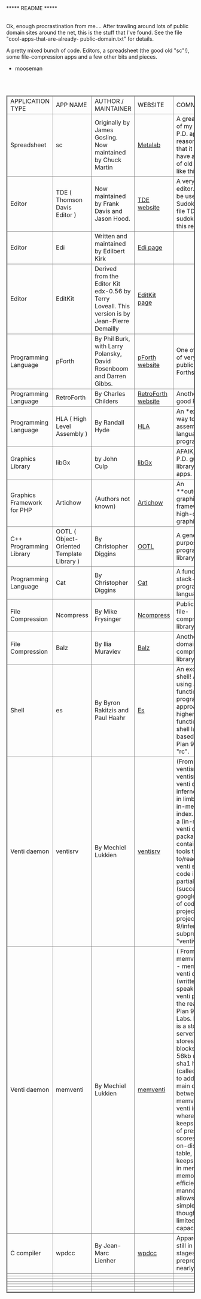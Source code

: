 <html>
<br>
<br> 

 *****  README  *****  <br> <br> 

Ok, enough procrastination from me.... After trawling around lots of public domain sites
around the net, this is the stuff that I've found.  See the file "cool-apps-that-are-already-
public-domain.txt" for details.  

A pretty mixed bunch of code.  Editors, a spreadsheet (the good old "sc"!), some file-compression 
apps and a few other bits and pieces.  

- mooseman 

 <br><br>  

<table bordercolorlight="#5757FF" bordercolordark="#0000BD" border=2>
<thead> 
<tr> 
<td>APPLICATION TYPE</td>
<td>APP NAME</td> 
<td>AUTHOR / MAINTAINER</td>
<td>WEBSITE</td>
<td>COMMENTS</td> 
</tr>
<thead>

<tr>
<td>Spreadsheet</td> 
<td>sc</td> 
<td>Originally by James Gosling. Now maintained by Chuck Martin</td> 
<td><a href="ftp://metalab.unc.edu/pub/Linux/apps/financial/spreadsheet/">Metalab</a></td> 
<td>A great app!  One of my favourite P.D. apps, one reason being that it is so old (I have a real love of old P.D. apps like this). </td> 
</tr> 

<tr>
<td>Editor</td> 
<td>TDE ( Thomson Davis Editor )</td> 
<td>Now maintained by Frank Davis and Jason Hood.</td> 
<td><a href="http://www.geocities.com/jadoxa/tde/index.html">TDE website</a></td> 
<td>A very good editor.  Can even be used to play Sudoku!  See the file TDE-sudoku.zip in this repository. </td> 
</tr> 

<tr>
<td>Editor</td> 
<td>Edi</td> 
<td>Written and maintained by Edilbert Kirk</td> 
<td><a href="http://home.arcor.de/mdoege/edi/">Edi page</a></td> 
<td> </td> 
</tr> 

<tr>
<td>Editor</td> 
<td>EditKit</td> 
<td>Derived from the Editor Kit edx-0.56 by Terry Loveall.  This version is by Jean-Pierre Demailly</td> 
<td><a href="http://freshmeat.net/projects/editkit">EditKit page</a></td> 
<td>  </td> 
</tr> 

<tr>
<td>Programming Language</td> 
<td>pForth</td> 
<td>By Phil Burk, with Larry Polansky, David Rosenboom and Darren Gibbs. </td> 
<td><a href="http://www.softsynth.com/pforth/">pForth website</a></td> 
<td>One of a number of very good public-domain Forths.</td> 
</tr> 

<tr>
<td>Programming Language</td> 
<td>RetroForth</td> 
<td>By Charles Childers</td> 
<td><a href="http://retroforth.org/">RetroForth website</a></td> 
<td>Another very good Forth. </td> 
</tr> 

<tr>
<td>Programming Language</td> 
<td>HLA ( High Level Assembly )</td> 
<td>By Randall Hyde</td> 
<td><a href="http://webster.cs.ucr.edu/AsmTools/HLA/index.html">HLA</a></td> 
<td>An *excellent* way to learn assembly-language programming. </td> 
</tr> 

<tr>
<td>Graphics Library</td> 
<td>libGx</td> 
<td>by John Culp</td> 
<td><a href="http://www.johnculp.net/">libGx</a></td> 
<td>AFAIK, the only P.D. gui widget library for X11 apps.</td> 
</tr> 

<tr>
<td>Graphics Framework for PHP</td> 
<td>Artichow</td> 
<td>(Authors not known) </td> 
<td><a href="http://www.artichow.org/">Artichow</a></td> 
<td>An **outstanding** graphics framework!  Very high-quality graphics. </td> 
</tr> 

<tr>
<td>C++ Programming Library</td> 
<td>OOTL ( Object-Oriented Template Library )</td> 
<td>By Christopher Diggins</td> 
<td><a href="http://www.ootl.org/">OOTL</a></td> 
<td>A general-purpose programming library for C++.</td> 
</tr> 

<tr>
<td>Programming Language</td> 
<td>Cat</td> 
<td>By Christopher Diggins</td> 
<td><a href="http://www.cat-language.com/">Cat</a></td> 
<td>A functional, stack-based programming language.</td> 
</tr> 

<tr>
<td>File Compression</td> 
<td>Ncompress</td> 
<td>By Mike Frysinger</td> 
<td><a href="http://ncompress.sourceforge.net/">Ncompress</a></td> 
<td>Public-domain file-compression library</td> 
</tr> 

<tr>
<td>File Compression</td> 
<td>Balz</td> 
<td>By Ilia Muraviev</td> 
<td> <a href="http://balz.sourceforge.net/">Balz</a></td> 
<td>Another public-domain file-compression library</td> 
</tr> 

<tr>
<td>Shell</td> 
<td>es</td> 
<td>By Byron Rakitzis and Paul Haahr</td> 
<td><a href="http://www.webcom.com/~haahr/es/es-usenix-winter93.html">Es</a></td> 
<td>An excellent shell! A P.D. shell using a functional programming approach, with higher-order functions.  The shell language is based on the Plan 9 shell - "rc". </td> 
</tr> 

<tr>
<td>Venti daemon</td> 
<td>ventisrv</td> 
<td>By Mechiel Lukkien</td> 
<td><a href="http://www.ueber.net/code/r/ventisrv">ventisrv</a></td> 
<td> (From the ventisrv page)-   ventisrv is a venti daemon for inferno, written in limbo.  it has
an in-memory index.  vcache is a (in-memory) venti cache.  his
package also contains simple tools to write to/read from a venti
server.  This code is the partial result of a (successful) google summer of
code 2007 project, for the project "plan 9/inferno", subproject "ventivac".
 </td> 
</tr> 

<tr>
<td>Venti daemon</td> 
<td>memventi</td> 
<td>By Mechiel Lukkien</td> 
<td><a href="http://www.ueber.net/code/r/memventi">memventi</a> </td> 
<td>( From the memventi page) - memventi is a venti daemon (written in C). It speaks the same venti protocol as
the real venti in Plan 9 from Bell Labs. In short, it is a storage
server that stores data blocks up to 56kb using its sha1 hash (called
its score) to address it.  The main difference between memventi and
venti is that where venti keeps an index of present scores in a big
on-disk lookup table,  memventi keeps the index in memory (in an
memory-efficient manner). This allows for a simpler design though
with limited storage capacity. </td> 
</tr> 

<tr>
<td>C compiler</td> 
<td>wpdcc</td> 
<td>By Jean-Marc Lienher</td> 
<td><a href="http://www.whoow.org/project/wpdcc/">wpdcc</a> </td> 
<td>Apparently this is still in its early stages, but the preprocessor is nearly done. </td> 
</tr> 

<tr>
<td>    </td> 
<td>    </td> 
<td>    </td> 
<td>    </td> 
<td>    </td> 
</tr> 

<tr>
<td>    </td> 
<td>    </td> 
<td>    </td> 
<td>    </td> 
<td>    </td> 
</tr> 

<tr>
<td>    </td> 
<td>    </td> 
<td>    </td> 
<td>    </td> 
<td>    </td> 
</tr> 

<tr>
<td>    </td> 
<td>    </td> 
<td>    </td> 
<td>    </td> 
<td>    </td> 
</tr> 

<tr>
<td>    </td> 
<td>    </td> 
<td>    </td> 
<td>    </td> 
<td>    </td> 
</tr> 

<tr>
<td>    </td> 
<td>    </td> 
<td>    </td> 
<td>    </td> 
<td>    </td> 
</tr> 

<tr>
<td>    </td> 
<td>    </td> 
<td>    </td> 
<td>    </td> 
<td>    </td> 
</tr> 

</table> 
</html> 

 

  

